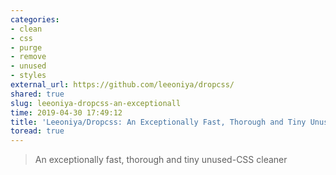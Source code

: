 ```yaml
---
categories:
- clean
- css
- purge
- remove
- unused
- styles
external_url: https://github.com/leeoniya/dropcss/
shared: true
slug: leeoniya-dropcss-an-exceptionall
time: 2019-04-30 17:49:12
title: 'Leeoniya/Dropcss: An Exceptionally Fast, Thorough and Tiny Unused-Css Cleaner'
toread: true
---
```


> An exceptionally fast, thorough and tiny unused-CSS cleaner
